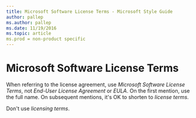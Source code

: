 ```yaml
---
title: Microsoft Software License Terms - Microsoft Style Guide
author: pallep
ms.author: pallep
ms.date: 11/19/2016
ms.topic: article
ms.prod = non-product specific
---
```


# Microsoft Software License Terms

When referring to the license agreement, use *Microsoft Software License Terms*, not *End-User License Agreement* or *EULA*. On the first mention, use the full name. On subsequent mentions, it's OK to shorten to *license terms*. 

Don't use *licensing terms*.
